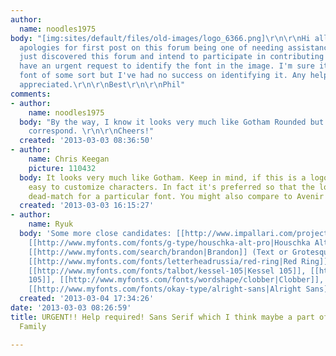 ```yaml
---
author:
  name: noodles1975
body: "[img:sites/default/files/old-images/logo_6366.png]\r\n\r\nHi all,\r\n\r\nMy
  apologies for first post on this forum being one of needing assistance. I've only
  just discovered this forum and intend to participate in contributing in the future.\r\n\r\nI
  have an urgent request to identify the font in the image. I'm sure it's a Gothic
  font of some sort but I've had no success on identifying it. Any help would be most
  appreciated.\r\n\r\nBest\r\n\r\nPhil"
comments:
- author:
    name: noodles1975
  body: "By the way, I know it looks very much like Gotham Rounded but the 'E' doesn't
    correspond. \r\n\r\nCheers!"
  created: '2013-03-03 08:36:50'
- author:
    name: Chris Keegan
    picture: 110432
  body: It looks very much like Gotham. Keep in mind, if this is a logo it's very
    easy to customize characters. In fact it's preferred so that the logo isn't a
    dead-match for a particular font. You might also compare to Avenir and Proxima.
  created: '2013-03-03 16:15:27'
- author:
    name: Ryuk
  body: 'Some more close candidates: [[http://www.impallari.com/projects/overview/matt-mcinerneys-raleway-family|Raleway]],
    [[http://www.myfonts.com/fonts/g-type/houschka-alt-pro|Houschka Alt]], [[http://www.myfonts.com/fonts/gautier/maax|Maax]],
    [[http://www.myfonts.com/search/brandon|Brandon]] (Text or Grotesque), [[http://www.myfonts.com/fonts/ahmet-altun/halis-gr|Halis]],  [[http://www.google.com/webfonts/specimen/Montserrat|Montserrat]],
    [[http://www.myfonts.com/fonts/letterheadrussia/red-ring|Red Ring]], [[http://www.martinplusfonts.com/realistnormal/try.html|Realist]],
    [[http://www.myfonts.com/fonts/talbot/kessel-105|Kessel 105]], [[http://www.myfonts.com/fonts/talbot/kaleko-105|Kaleko
    105]], [[http://www.myfonts.com/fonts/wordshape/clobber|Clobber]], [[http://www.myfonts.com/fonts/wordshape/smythe-sans|SmytheSans]],
    [[http://www.myfonts.com/fonts/okay-type/alright-sans|Alright Sans]]'
  created: '2013-03-04 17:34:26'
date: '2013-03-03 08:26:59'
title: URGENT!! Help required! Sans Serif which I think maybe a part of the Gothic
  Family

---
```

